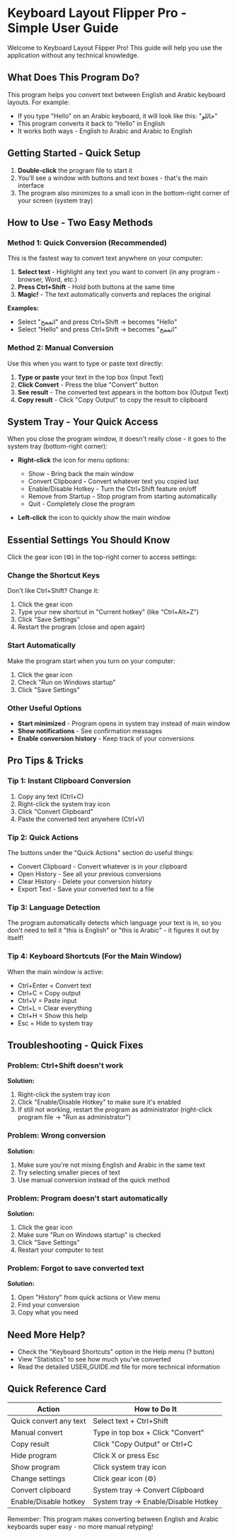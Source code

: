 # Keyboard Layout Flipper Pro - Simple User Guide

Welcome to Keyboard Layout Flipper Pro! This guide will help you use the application without any technical knowledge.

## What Does This Program Do?

This program helps you convert text between English and Arabic keyboard layouts. For example:
- If you type "Hello" on an Arabic keyboard, it will look like this: "حاللو"
- This program converts it back to "Hello" in English
- It works both ways - English to Arabic and Arabic to English

## Getting Started - Quick Setup

1. **Double-click** the program file to start it
2. You'll see a window with buttons and text boxes - that's the main interface
3. The program also minimizes to a small icon in the bottom-right corner of your screen (system tray)

## How to Use - Two Easy Methods

### Method 1: Quick Conversion (Recommended)
This is the fastest way to convert text anywhere on your computer:

1. **Select text** - Highlight any text you want to convert (in any program - browser, Word, etc.)
2. **Press Ctrl+Shift** - Hold both buttons at the same time
3. **Magic!** - The text automatically converts and replaces the original

**Examples:**
- Select "اثممخ" and press Ctrl+Shift → becomes "Hello"
- Select "Hello" and press Ctrl+Shift → becomes "اثممخ"

### Method 2: Manual Conversion
Use this when you want to type or paste text directly:

1. **Type or paste** your text in the top box (Input Text)
2. **Click Convert** - Press the blue "Convert" button
3. **See result** - The converted text appears in the bottom box (Output Text)
4. **Copy result** - Click "Copy Output" to copy the result to clipboard

## System Tray - Your Quick Access

When you close the program window, it doesn't really close - it goes to the system tray (bottom-right corner):

- **Right-click** the icon for menu options:
  - Show - Bring back the main window
  - Convert Clipboard - Convert whatever text you copied last
  - Enable/Disable Hotkey - Turn the Ctrl+Shift feature on/off
  - Remove from Startup - Stop program from starting automatically
  - Quit - Completely close the program

- **Left-click** the icon to quickly show the main window

## Essential Settings You Should Know

Click the gear icon (⚙) in the top-right corner to access settings:

### Change the Shortcut Keys
Don't like Ctrl+Shift? Change it:
1. Click the gear icon
2. Type your new shortcut in "Current hotkey" (like "Ctrl+Alt+Z")
3. Click "Save Settings"
4. Restart the program (close and open again)

### Start Automatically
Make the program start when you turn on your computer:
1. Click the gear icon
2. Check "Run on Windows startup"
3. Click "Save Settings"

### Other Useful Options
- **Start minimized** - Program opens in system tray instead of main window
- **Show notifications** - See confirmation messages
- **Enable conversion history** - Keep track of your conversions

## Pro Tips & Tricks

### Tip 1: Instant Clipboard Conversion
1. Copy any text (Ctrl+C)
2. Right-click the system tray icon
3. Click "Convert Clipboard"
4. Paste the converted text anywhere (Ctrl+V)

### Tip 2: Quick Actions
The buttons under the "Quick Actions" section do useful things:
- Convert Clipboard - Convert whatever is in your clipboard
- Open History - See all your previous conversions
- Clear History - Delete your conversion history
- Export Text - Save your converted text to a file

### Tip 3: Language Detection
The program automatically detects which language your text is in, so you don't need to tell it "this is English" or "this is Arabic" - it figures it out by itself!

### Tip 4: Keyboard Shortcuts (For the Main Window)
When the main window is active:
- Ctrl+Enter = Convert text
- Ctrl+C = Copy output
- Ctrl+V = Paste input
- Ctrl+L = Clear everything
- Ctrl+H = Show this help
- Esc = Hide to system tray

## Troubleshooting - Quick Fixes

### Problem: Ctrl+Shift doesn't work
**Solution:** 
1. Right-click the system tray icon
2. Click "Enable/Disable Hotkey" to make sure it's enabled
3. If still not working, restart the program as administrator (right-click program file → "Run as administrator")

### Problem: Wrong conversion
**Solution:**
1. Make sure you're not mixing English and Arabic in the same text
2. Try selecting smaller pieces of text
3. Use manual conversion instead of the quick method

### Problem: Program doesn't start automatically
**Solution:**
1. Click the gear icon
2. Make sure "Run on Windows startup" is checked
3. Click "Save Settings"
4. Restart your computer to test

### Problem: Forgot to save converted text
**Solution:**
1. Open "History" from quick actions or View menu
2. Find your conversion
3. Copy what you need

## Need More Help?

- Check the "Keyboard Shortcuts" option in the Help menu (? button)
- View "Statistics" to see how much you've converted
- Read the detailed USER_GUIDE.md file for more technical information

## Quick Reference Card

| Action | How to Do It |
|--------|-------------|
| Quick convert any text | Select text + Ctrl+Shift |
| Manual convert | Type in top box + Click "Convert" |
| Copy result | Click "Copy Output" or Ctrl+C |
| Hide program | Click X or press Esc |
| Show program | Click system tray icon |
| Change settings | Click gear icon (⚙) |
| Convert clipboard | System tray → Convert Clipboard |
| Enable/Disable hotkey | System tray → Enable/Disable Hotkey |

Remember: This program makes converting between English and Arabic keyboards super easy - no more manual retyping!